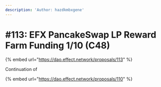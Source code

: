 ```yaml
---
description: 'Author: hazdkmbxgene'
---
```


# #113: EFX PancakeSwap LP Reward Farm Funding 1/10 (C48)

{% embed url="https://dao.effect.network/proposals/113" %}

Continuation of&#x20;

{% embed url="https://dao.effect.network/proposals/110" %}

